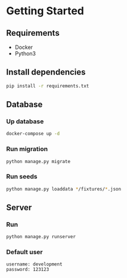 # Getting Started

## Requirements

- Docker
- Python3

## Install dependencies

```sh
pip install -r requirements.txt
```

## Database

### Up database

```sh
docker-compose up -d
```

### Run migration

```sh
python manage.py migrate
```

### Run seeds

```sh
python manage.py loaddata */fixtures/*.json
```

## Server

### Run

```sh
python manage.py runserver
```

### Default user

```
username: development
password: 123123
```
